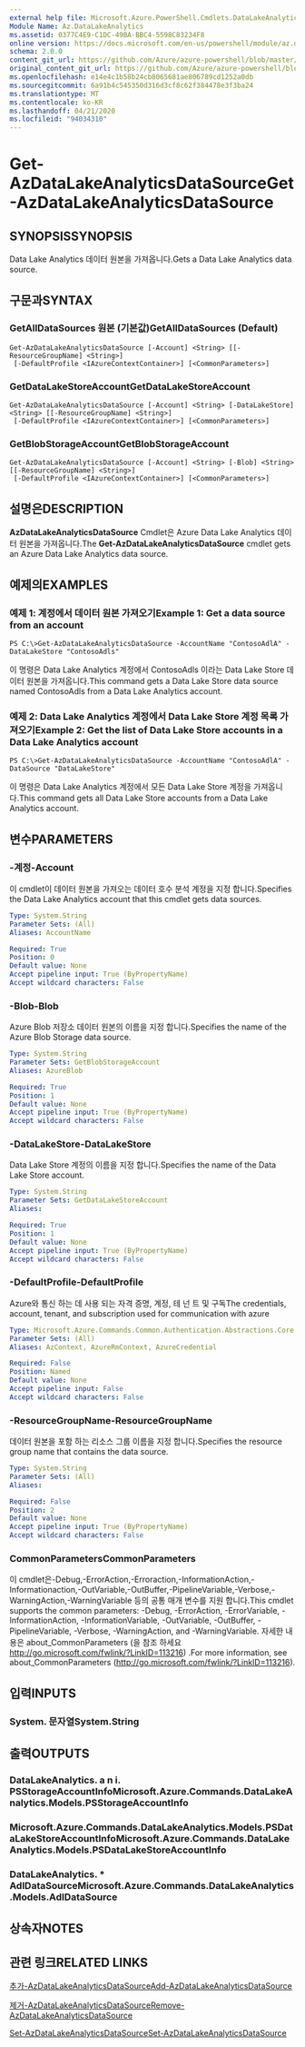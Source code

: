 ```yaml
---
external help file: Microsoft.Azure.PowerShell.Cmdlets.DataLakeAnalytics.dll-Help.xml
Module Name: Az.DataLakeAnalytics
ms.assetid: 0377C4E9-C1DC-49BA-BBC4-5598C83234F8
online version: https://docs.microsoft.com/en-us/powershell/module/az.datalakeanalytics/get-azdatalakeanalyticsdatasource
schema: 2.0.0
content_git_url: https://github.com/Azure/azure-powershell/blob/master/src/DataLakeAnalytics/DataLakeAnalytics/help/Get-AzDataLakeAnalyticsDataSource.md
original_content_git_url: https://github.com/Azure/azure-powershell/blob/master/src/DataLakeAnalytics/DataLakeAnalytics/help/Get-AzDataLakeAnalyticsDataSource.md
ms.openlocfilehash: e14e4c1b58b24cb8065681ae806789cd1252a0db
ms.sourcegitcommit: 6a91b4c545350d316d3cf8c62f384478e3f3ba24
ms.translationtype: MT
ms.contentlocale: ko-KR
ms.lasthandoff: 04/21/2020
ms.locfileid: "94034310"
---
```

# <span data-ttu-id="f8ddd-101">Get-AzDataLakeAnalyticsDataSource</span><span class="sxs-lookup"><span data-stu-id="f8ddd-101">Get-AzDataLakeAnalyticsDataSource</span></span>

## <span data-ttu-id="f8ddd-102">SYNOPSIS</span><span class="sxs-lookup"><span data-stu-id="f8ddd-102">SYNOPSIS</span></span>
<span data-ttu-id="f8ddd-103">Data Lake Analytics 데이터 원본을 가져옵니다.</span><span class="sxs-lookup"><span data-stu-id="f8ddd-103">Gets a Data Lake Analytics data source.</span></span>

## <span data-ttu-id="f8ddd-104">구문과</span><span class="sxs-lookup"><span data-stu-id="f8ddd-104">SYNTAX</span></span>

### <span data-ttu-id="f8ddd-105">GetAllDataSources 원본 (기본값)</span><span class="sxs-lookup"><span data-stu-id="f8ddd-105">GetAllDataSources (Default)</span></span>
```
Get-AzDataLakeAnalyticsDataSource [-Account] <String> [[-ResourceGroupName] <String>]
 [-DefaultProfile <IAzureContextContainer>] [<CommonParameters>]
```

### <span data-ttu-id="f8ddd-106">GetDataLakeStoreAccount</span><span class="sxs-lookup"><span data-stu-id="f8ddd-106">GetDataLakeStoreAccount</span></span>
```
Get-AzDataLakeAnalyticsDataSource [-Account] <String> [-DataLakeStore] <String> [[-ResourceGroupName] <String>]
 [-DefaultProfile <IAzureContextContainer>] [<CommonParameters>]
```

### <span data-ttu-id="f8ddd-107">GetBlobStorageAccount</span><span class="sxs-lookup"><span data-stu-id="f8ddd-107">GetBlobStorageAccount</span></span>
```
Get-AzDataLakeAnalyticsDataSource [-Account] <String> [-Blob] <String> [[-ResourceGroupName] <String>]
 [-DefaultProfile <IAzureContextContainer>] [<CommonParameters>]
```

## <span data-ttu-id="f8ddd-108">설명은</span><span class="sxs-lookup"><span data-stu-id="f8ddd-108">DESCRIPTION</span></span>
<span data-ttu-id="f8ddd-109">**AzDataLakeAnalyticsDataSource** Cmdlet은 Azure Data Lake Analytics 데이터 원본을 가져옵니다.</span><span class="sxs-lookup"><span data-stu-id="f8ddd-109">The **Get-AzDataLakeAnalyticsDataSource** cmdlet gets an Azure Data Lake Analytics data source.</span></span>

## <span data-ttu-id="f8ddd-110">예제의</span><span class="sxs-lookup"><span data-stu-id="f8ddd-110">EXAMPLES</span></span>

### <span data-ttu-id="f8ddd-111">예제 1: 계정에서 데이터 원본 가져오기</span><span class="sxs-lookup"><span data-stu-id="f8ddd-111">Example 1: Get a data source from an account</span></span>
```
PS C:\>Get-AzDataLakeAnalyticsDataSource -AccountName "ContosoAdlA" -DataLakeStore "ContosoAdls"
```

<span data-ttu-id="f8ddd-112">이 명령은 Data Lake Analytics 계정에서 ContosoAdls 이라는 Data Lake Store 데이터 원본을 가져옵니다.</span><span class="sxs-lookup"><span data-stu-id="f8ddd-112">This command gets a Data Lake Store data source named ContosoAdls from a Data Lake Analytics account.</span></span>

### <span data-ttu-id="f8ddd-113">예제 2: Data Lake Analytics 계정에서 Data Lake Store 계정 목록 가져오기</span><span class="sxs-lookup"><span data-stu-id="f8ddd-113">Example 2: Get the list of Data Lake Store accounts in a Data Lake Analytics account</span></span>
```
PS C:\>Get-AzDataLakeAnalyticsDataSource -AccountName "ContosoAdlA" -DataSource "DataLakeStore"
```

<span data-ttu-id="f8ddd-114">이 명령은 Data Lake Analytics 계정에서 모든 Data Lake Store 계정을 가져옵니다.</span><span class="sxs-lookup"><span data-stu-id="f8ddd-114">This command gets all Data Lake Store accounts from a Data Lake Analytics account.</span></span>

## <span data-ttu-id="f8ddd-115">변수</span><span class="sxs-lookup"><span data-stu-id="f8ddd-115">PARAMETERS</span></span>

### <span data-ttu-id="f8ddd-116">-계정</span><span class="sxs-lookup"><span data-stu-id="f8ddd-116">-Account</span></span>
<span data-ttu-id="f8ddd-117">이 cmdlet이 데이터 원본을 가져오는 데이터 호수 분석 계정을 지정 합니다.</span><span class="sxs-lookup"><span data-stu-id="f8ddd-117">Specifies the Data Lake Analytics account that this cmdlet gets data sources.</span></span>

```yaml
Type: System.String
Parameter Sets: (All)
Aliases: AccountName

Required: True
Position: 0
Default value: None
Accept pipeline input: True (ByPropertyName)
Accept wildcard characters: False
```

### <span data-ttu-id="f8ddd-118">-Blob</span><span class="sxs-lookup"><span data-stu-id="f8ddd-118">-Blob</span></span>
<span data-ttu-id="f8ddd-119">Azure Blob 저장소 데이터 원본의 이름을 지정 합니다.</span><span class="sxs-lookup"><span data-stu-id="f8ddd-119">Specifies the name of the Azure Blob Storage data source.</span></span>

```yaml
Type: System.String
Parameter Sets: GetBlobStorageAccount
Aliases: AzureBlob

Required: True
Position: 1
Default value: None
Accept pipeline input: True (ByPropertyName)
Accept wildcard characters: False
```

### <span data-ttu-id="f8ddd-120">-DataLakeStore</span><span class="sxs-lookup"><span data-stu-id="f8ddd-120">-DataLakeStore</span></span>
<span data-ttu-id="f8ddd-121">Data Lake Store 계정의 이름을 지정 합니다.</span><span class="sxs-lookup"><span data-stu-id="f8ddd-121">Specifies the name of the Data Lake Store account.</span></span>

```yaml
Type: System.String
Parameter Sets: GetDataLakeStoreAccount
Aliases:

Required: True
Position: 1
Default value: None
Accept pipeline input: True (ByPropertyName)
Accept wildcard characters: False
```

### <span data-ttu-id="f8ddd-122">-DefaultProfile</span><span class="sxs-lookup"><span data-stu-id="f8ddd-122">-DefaultProfile</span></span>
<span data-ttu-id="f8ddd-123">Azure와 통신 하는 데 사용 되는 자격 증명, 계정, 테 넌 트 및 구독</span><span class="sxs-lookup"><span data-stu-id="f8ddd-123">The credentials, account, tenant, and subscription used for communication with azure</span></span>

```yaml
Type: Microsoft.Azure.Commands.Common.Authentication.Abstractions.Core.IAzureContextContainer
Parameter Sets: (All)
Aliases: AzContext, AzureRmContext, AzureCredential

Required: False
Position: Named
Default value: None
Accept pipeline input: False
Accept wildcard characters: False
```

### <span data-ttu-id="f8ddd-124">-ResourceGroupName</span><span class="sxs-lookup"><span data-stu-id="f8ddd-124">-ResourceGroupName</span></span>
<span data-ttu-id="f8ddd-125">데이터 원본을 포함 하는 리소스 그룹 이름을 지정 합니다.</span><span class="sxs-lookup"><span data-stu-id="f8ddd-125">Specifies the resource group name that contains the data source.</span></span>

```yaml
Type: System.String
Parameter Sets: (All)
Aliases:

Required: False
Position: 2
Default value: None
Accept pipeline input: True (ByPropertyName)
Accept wildcard characters: False
```

### <span data-ttu-id="f8ddd-126">CommonParameters</span><span class="sxs-lookup"><span data-stu-id="f8ddd-126">CommonParameters</span></span>
<span data-ttu-id="f8ddd-127">이 cmdlet은-Debug,-ErrorAction,-Erroraction,-InformationAction,-Informationaction,-OutVariable,-OutBuffer,-PipelineVariable,-Verbose,-WarningAction,-WarningVariable 등의 공통 매개 변수를 지원 합니다.</span><span class="sxs-lookup"><span data-stu-id="f8ddd-127">This cmdlet supports the common parameters: -Debug, -ErrorAction, -ErrorVariable, -InformationAction, -InformationVariable, -OutVariable, -OutBuffer, -PipelineVariable, -Verbose, -WarningAction, and -WarningVariable.</span></span> <span data-ttu-id="f8ddd-128">자세한 내용은 about_CommonParameters (을 참조 하세요 http://go.microsoft.com/fwlink/?LinkID=113216) .</span><span class="sxs-lookup"><span data-stu-id="f8ddd-128">For more information, see about_CommonParameters (http://go.microsoft.com/fwlink/?LinkID=113216).</span></span>

## <span data-ttu-id="f8ddd-129">입력</span><span class="sxs-lookup"><span data-stu-id="f8ddd-129">INPUTS</span></span>

### <span data-ttu-id="f8ddd-130">System. 문자열</span><span class="sxs-lookup"><span data-stu-id="f8ddd-130">System.String</span></span>

## <span data-ttu-id="f8ddd-131">출력</span><span class="sxs-lookup"><span data-stu-id="f8ddd-131">OUTPUTS</span></span>

### <span data-ttu-id="f8ddd-132">DataLakeAnalytics. a n i. PSStorageAccountInfo</span><span class="sxs-lookup"><span data-stu-id="f8ddd-132">Microsoft.Azure.Commands.DataLakeAnalytics.Models.PSStorageAccountInfo</span></span>

### <span data-ttu-id="f8ddd-133">Microsoft.Azure.Commands.DataLakeAnalytics.Models.PSDataLakeStoreAccountInfo</span><span class="sxs-lookup"><span data-stu-id="f8ddd-133">Microsoft.Azure.Commands.DataLakeAnalytics.Models.PSDataLakeStoreAccountInfo</span></span>

### <span data-ttu-id="f8ddd-134">DataLakeAnalytics. \* AdlDataSource</span><span class="sxs-lookup"><span data-stu-id="f8ddd-134">Microsoft.Azure.Commands.DataLakeAnalytics.Models.AdlDataSource</span></span>

## <span data-ttu-id="f8ddd-135">상속자</span><span class="sxs-lookup"><span data-stu-id="f8ddd-135">NOTES</span></span>

## <span data-ttu-id="f8ddd-136">관련 링크</span><span class="sxs-lookup"><span data-stu-id="f8ddd-136">RELATED LINKS</span></span>

[<span data-ttu-id="f8ddd-137">추가-AzDataLakeAnalyticsDataSource</span><span class="sxs-lookup"><span data-stu-id="f8ddd-137">Add-AzDataLakeAnalyticsDataSource</span></span>](./Add-AzDataLakeAnalyticsDataSource.md)

[<span data-ttu-id="f8ddd-138">제거-AzDataLakeAnalyticsDataSource</span><span class="sxs-lookup"><span data-stu-id="f8ddd-138">Remove-AzDataLakeAnalyticsDataSource</span></span>](./Remove-AzDataLakeAnalyticsDataSource.md)

[<span data-ttu-id="f8ddd-139">Set-AzDataLakeAnalyticsDataSource</span><span class="sxs-lookup"><span data-stu-id="f8ddd-139">Set-AzDataLakeAnalyticsDataSource</span></span>](./Set-AzDataLakeAnalyticsDataSource.md)


